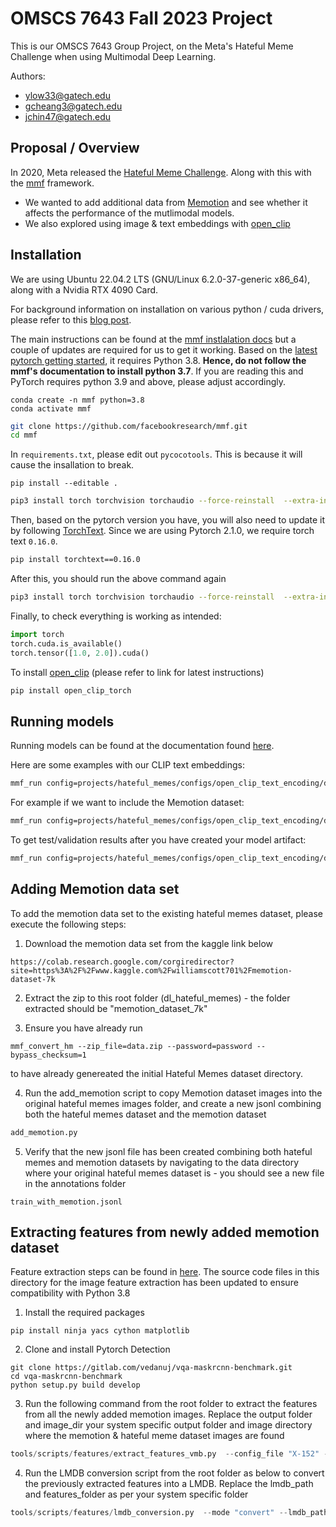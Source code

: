 # OMSCS 7643 Fall 2023 Project

This is our OMSCS 7643 Group Project, on the Meta's Hateful Meme Challenge when using Multimodal Deep Learning.

Authors:

* ylow33@gatech.edu
* gcheang3@gatech.edu
* jchin47@gatech.edu

## Proposal / Overview


In 2020, Meta released the [Hateful Meme Challenge](https://mmf.sh/docs/challenges/hateful_memes_challenge/). Along with this with the [mmf](https://github.com/facebookresearch/mmf) framework.

* We wanted to add additional data from [Memotion]( https://competitions.codalab.org/competitions/20629) and see whether it affects the performance of the mutlimodal models. 
* We also explored using image & text embeddings with [open_clip](https://github.com/mlfoundations/open_clip)

## Installation

We are using Ubuntu 22.04.2 LTS (GNU/Linux 6.2.0-37-generic x86_64), along with a Nvidia RTX 4090 Card.

For background information on installation on various python / cuda drivers, please refer to this [blog post](https://lowyx.com/posts/deep-learning-rig/).


The main instructions can be found at the [mmf instlalation docs](https://mmf.sh/docs/) but a couple of updates are required for us to get it working. Based on the [latest pytorch getting started](https://pytorch.org/get-started/locally/), it requires Python 3.8. **Hence, do not follow the mmf's documentation to install python 3.7**. If you are reading this and PyTorch requires python 3.9 and above, please adjust accordingly. 

```
conda create -n mmf python=3.8
conda activate mmf
```

```bash
git clone https://github.com/facebookresearch/mmf.git
cd mmf
```

In `requirements.txt`, please edit out `pycocotools`. This is because it will cause the insallation to break.

```
pip install --editable .
```

```bash
pip3 install torch torchvision torchaudio --force-reinstall  --extra-index-url https://download.pytorch.org/whl/cu118
```

Then, based on the pytorch version you have, you will also need to update it by following [TorchText](https://github.com/pytorch/text). Since we are using Pytorch 2.1.0, we require torch text `0.16.0`.

```bash
pip install torchtext==0.16.0
```

After this, you should run the above command again


```bash
pip3 install torch torchvision torchaudio --force-reinstall  --extra-index-url https://download.pytorch.org/whl/cu118
```

Finally, to check everything is working as intended: 

```python
import torch
torch.cuda.is_available()
torch.tensor([1.0, 2.0]).cuda()
```

To install [open_clip](https://github.com/mlfoundations/open_clip) (please refer to link for latest instructions)

```bash
pip install open_clip_torch
```

## Running models

Running models can be found at the documentation found [here](https://github.com/facebookresearch/mmf/tree/main/projects/hateful_memes).

Here are some examples with our CLIP text embeddings:

```bash
mmf_run config=projects/hateful_memes/configs/open_clip_text_encoding/defaults.yaml model=open_clip_text_encoding dataset=hateful_memes
```

For example if we want to include the Memotion dataset:

```bash
mmf_run config=projects/hateful_memes/configs/open_clip_text_encoding/defaults.yaml model=open_clip_text_encoding dataset=hateful_memes dataset_config.hateful_memes.annotations.train[0]=hateful_memes/defaults/annotations/train_with_memotion.jsonl dataset_config.hateful_memes.features.train[0]=hateful_memes/defaults/feature_test/detectron.lmdb
```

To get test/validation results after you have created your model artifact:


```bash
mmf_run config=projects/hateful_memes/configs/open_clip_text_encoding/defaults.yaml model=open_clip_text_encoding dataset=hateful_memes run_type=test checkpoint.resume_file=save/open_clip_text_encoding_final.pth checkpoint.resume_pretrained=False
```

## Adding Memotion data set
To add the memotion data set to the existing hateful memes dataset, please execute the following steps:
1) Download the memotion data set from the kaggle link below 
``` 
https://colab.research.google.com/corgiredirector?site=https%3A%2F%2Fwww.kaggle.com%2Fwilliamscott701%2Fmemotion-dataset-7k
```
2) Extract the zip to this root folder (dl_hateful_memes) - the folder extracted should be "memotion_dataset_7k"

3) Ensure you have already run  
```
mmf_convert_hm --zip_file=data.zip --password=password --bypass_checksum=1
```
to have already genereated the initial Hateful Memes dataset directory. 

4) Run the add_memotion script to copy Memotion dataset images into the original hateful memes images folder, and create a new jsonl combining both the hateful memes dataset and the memotion dataset
```python
add_memotion.py
```

5) Verify that the new jsonl file has been created combining both hateful memes and memotion datasets by navigating to the data directory where your original hateful memes dataset is - you should see a new file in the annotations folder
```
train_with_memotion.jsonl
```

## Extracting features from newly added memotion dataset
Feature extraction steps can be found in  [here](https://mmf.sh/docs/tutorials/image_feature_extraction/). The source code files in this directory for the image feature extraction has been updated to ensure compatibility with Python 3.8 
1) Install the required packages 

```
pip install ninja yacs cython matplotlib
```

2) Clone and install Pytorch Detection
```
git clone https://gitlab.com/vedanuj/vqa-maskrcnn-benchmark.git
cd vqa-maskrcnn-benchmark
python setup.py build develop
```

3) Run the following command from the root folder to extract the features from all the newly added memotion images. Replace the output folder and image_dir your system specific output folder and image directory where the memotion & hateful meme dataset images are found
```python
tools/scripts/features/extract_features_vmb.py  --config_file "X-152" --model_name "X-152" --output_folder "/home/yxtop/.cache/torch/mmf/data/datasets/hateful_memes/defaults/feature_test" --image_dir "/home/yxtop/.cache/torch/mmf/data/datasets/hateful_memes/defaults/images/img" --num_features 100
```

4) Run the LMDB conversion script from the root folder as below to convert the previously extracted features into a LMDB. Replace the lmdb_path and features_folder as per your system specific folder
```python
tools/scripts/features/lmdb_conversion.py  --mode "convert" --lmdb_path "/home/yxtop/.cache/torch/mmf/data/datasets/hateful_memes/defaults/feature_test/detectron.lmdb" --feature_folder "/home/yxtop/.cache/torch/mmf/data/datasets/hateful_memes/defaults/feature_test"